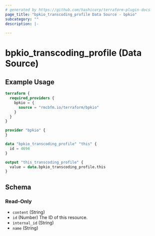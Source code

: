 ```yaml
---
# generated by https://github.com/hashicorp/terraform-plugin-docs
page_title: "bpkio_transcoding_profile Data Source - bpkio"
subcategory: ""
description: |-
  
---
```


# bpkio_transcoding_profile (Data Source)



## Example Usage

```terraform
terraform {
  required_providers {
    bpkio = {
      source = "rmcbfm.io/terraform/bpkio"
    }
  }
}

provider "bpkio" {
}

data "bpkio_transcoding_profile" "this" {
  id = 4694
}

output "this_transcoding_profile" {
  value = data.bpkio_transcoding_profile.this
}
```

<!-- schema generated by tfplugindocs -->
## Schema

### Read-Only

- `content` (String)
- `id` (Number) The ID of this resource.
- `internal_id` (String)
- `name` (String)
